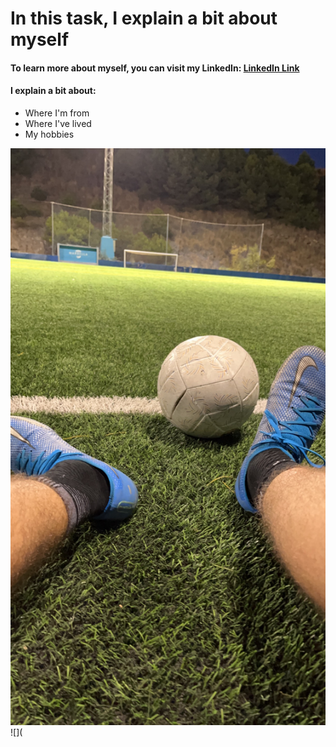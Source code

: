 # **In this task, I explain a bit about myself**
#### To learn more about myself, you can visit my LinkedIn: [LinkedIn Link](https://www.linkedin.com/in/enrique-peralta-jimenez-5574352b9)

#### I explain a bit about:
* Where I'm from
* Where I've lived
* My hobbies

![](https://github.com/enriquee02/Session1and2homework/blob/17cdab3a177dda36866d1a8cef1c1fd8fdbb8de3/IMG_8778.JPG)
![](

